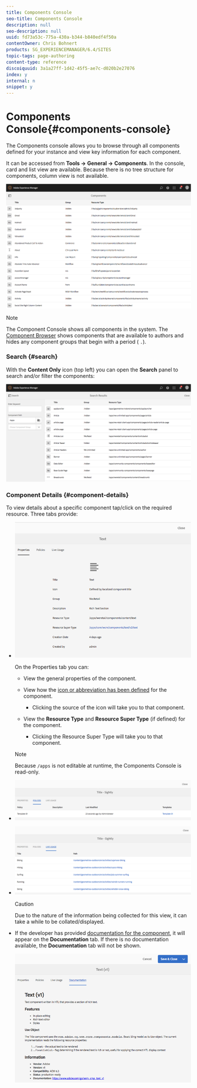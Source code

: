```yaml
---
title: Components Console
seo-title: Components Console
description: null
seo-description: null
uuid: fd73a53c-775a-430a-b344-b840edf4f50a
contentOwner: Chris Bohnert
products: SG_EXPERIENCEMANAGER/6.4/SITES
topic-tags: page-authoring
content-type: reference
discoiquuid: 3a1a27ff-1d42-45f5-ae7c-d020b2e27076
index: y
internal: n
snippet: y
---
```


# Components Console{#components-console}

The Components console allows you to browse through all components defined for your instance and view key information for each component.

It can be accessed from **Tools -&gt;** **General -&gt;** **Components**. In the console, card and list view are available. Because there is no tree structure for components, column view is not available.

![](assets/chlimage_1-410.png)

>[!NOTE]
>
>The Component Console shows all components in the system. The [Component Browser](../../../sites/authoring/using/author-environment-tools.md#main-pars-title-17) shows components that are available to authors and hides any component groups that begin with a period ( `.`).

### Search {#search}

With the **Content Only** icon (top left) you can open the **Search** panel to search and/or filter the components:

![](assets/chlimage_1-411.png) 

### Component Details {#component-details}

To view details about a specific component tap/click on the required resource. Three tabs provide:

* ![](assets/screen_shot_2018-03-27at165847.png)

  On the Properties tab you can:

    * View the general properties of the component.  
    * View how the [icon or abbreviation has been defined](../../../sites/developing/using/components-basics.md#main-pars-title-4779) for the component.

        * Clicking the source of the icon will take you to that component.

    * View the **Resource Type** and **Resource Super Type** (if defined) for the component.

        * Clicking the Resource Super Type will take you to that component.

  >[!NOTE]
  >
  >Because `/apps` is not editable at runtime, the Components Console is read-only.

* ![](assets/chlimage_1-412.png)

* ![](assets/chlimage_1-413.png)

  >[!CAUTION]
  >
  >Due to the nature of the information being collected for this view, it can take a while to be collated/displayed.

* If the developer has provided [documentation for the component](../../../sites/developing/using/developing-components.md#main-pars-title-121f), it will appear on the **Documentation** tab. If there is no documentation available, the **Documentation** tab will not be shown.

  ![](assets/chlimage_1-414.png)

